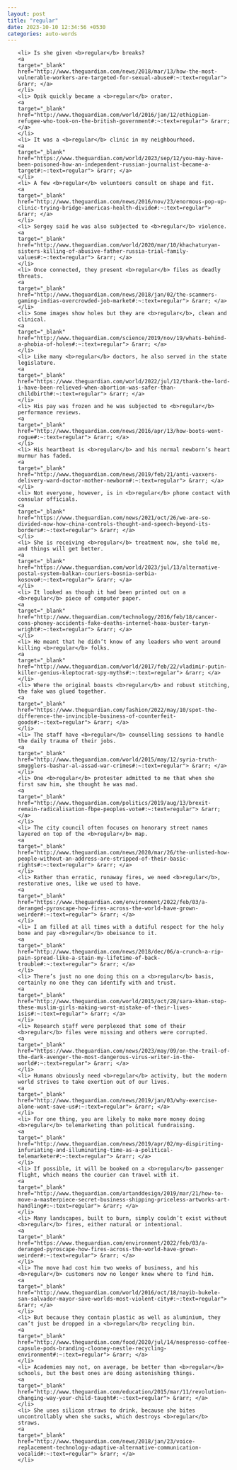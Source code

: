 ```yaml
---
layout: post
title: "regular"
date: 2023-10-10 12:34:56 +0530
categories: auto-words
---
```

<ol>

    <li> Is she given <b>regular</b> breaks?
    <a 
    target="_blank" 
    href="http://www.theguardian.com/news/2018/mar/13/how-the-most-vulnerable-workers-are-targeted-for-sexual-abuse#:~:text=regular"> &rarr; </a>
    </li>
    <li> Opik quickly became a <b>regular</b> orator.
    <a 
    target="_blank" 
    href="http://www.theguardian.com/world/2016/jan/12/ethiopian-refugee-who-took-on-the-british-government#:~:text=regular"> &rarr; </a>
    </li>
    <li> It was a <b>regular</b> clinic in my neighbourhood.
    <a 
    target="_blank" 
    href="https://www.theguardian.com/world/2023/sep/12/you-may-have-been-poisoned-how-an-independent-russian-journalist-became-a-target#:~:text=regular"> &rarr; </a>
    </li>
    <li> A few <b>regular</b> volunteers consult on shape and fit.
    <a 
    target="_blank" 
    href="http://www.theguardian.com/news/2016/nov/23/enormous-pop-up-clinic-trying-bridge-americas-health-divide#:~:text=regular"> &rarr; </a>
    </li>
    <li> Sergey said he was also subjected to <b>regular</b> violence.
    <a 
    target="_blank" 
    href="http://www.theguardian.com/world/2020/mar/10/khachaturyan-sisters-killing-of-abusive-father-russia-trial-family-values#:~:text=regular"> &rarr; </a>
    </li>
    <li> Once connected, they present <b>regular</b> files as deadly threats.
    <a 
    target="_blank" 
    href="http://www.theguardian.com/news/2018/jan/02/the-scammers-gaming-indias-overcrowded-job-market#:~:text=regular"> &rarr; </a>
    </li>
    <li> Some images show holes but they are <b>regular</b>, clean and clinical.
    <a 
    target="_blank" 
    href="http://www.theguardian.com/science/2019/nov/19/whats-behind-a-phobia-of-holes#:~:text=regular"> &rarr; </a>
    </li>
    <li> Like many <b>regular</b> doctors, he also served in the state legislature.
    <a 
    target="_blank" 
    href="https://www.theguardian.com/world/2022/jul/12/thank-the-lord-i-have-been-relieved-when-abortion-was-safer-than-childbirth#:~:text=regular"> &rarr; </a>
    </li>
    <li> His pay was frozen and he was subjected to <b>regular</b> performance reviews.
    <a 
    target="_blank" 
    href="http://www.theguardian.com/news/2016/apr/13/how-boots-went-rogue#:~:text=regular"> &rarr; </a>
    </li>
    <li> His heartbeat is <b>regular</b> and his normal newborn’s heart murmur has faded.
    <a 
    target="_blank" 
    href="http://www.theguardian.com/news/2019/feb/21/anti-vaxxers-delivery-ward-doctor-mother-newborn#:~:text=regular"> &rarr; </a>
    </li>
    <li> Not everyone, however, is in <b>regular</b> phone contact with consular officials.
    <a 
    target="_blank" 
    href="https://www.theguardian.com/news/2021/oct/26/we-are-so-divided-now-how-china-controls-thought-and-speech-beyond-its-borders#:~:text=regular"> &rarr; </a>
    </li>
    <li> She is receiving <b>regular</b> treatment now, she told me, and things will get better.
    <a 
    target="_blank" 
    href="https://www.theguardian.com/world/2023/jul/13/alternative-postal-system-balkan-couriers-bosnia-serbia-kosovo#:~:text=regular"> &rarr; </a>
    </li>
    <li> It looked as though it had been printed out on a <b>regular</b> piece of computer paper.
    <a 
    target="_blank" 
    href="http://www.theguardian.com/technology/2016/feb/18/cancer-cons-phoney-accidents-fake-deaths-internet-hoax-buster-taryn-wright#:~:text=regular"> &rarr; </a>
    </li>
    <li> He meant that he didn’t know of any leaders who went around killing <b>regular</b> folks.
    <a 
    target="_blank" 
    href="http://www.theguardian.com/world/2017/feb/22/vladimir-putin-killer-genius-kleptocrat-spy-myths#:~:text=regular"> &rarr; </a>
    </li>
    <li> Where the original boasts <b>regular</b> and robust stitching, the fake was glued together.
    <a 
    target="_blank" 
    href="https://www.theguardian.com/fashion/2022/may/10/spot-the-difference-the-invincible-business-of-counterfeit-goods#:~:text=regular"> &rarr; </a>
    </li>
    <li> The staff have <b>regular</b> counselling sessions to handle the daily trauma of their jobs.
    <a 
    target="_blank" 
    href="http://www.theguardian.com/world/2015/may/12/syria-truth-smugglers-bashar-al-assad-war-crimes#:~:text=regular"> &rarr; </a>
    </li>
    <li> One <b>regular</b> protester admitted to me that when she first saw him, she thought he was mad.
    <a 
    target="_blank" 
    href="http://www.theguardian.com/politics/2019/aug/13/brexit-remain-radicalisation-fbpe-peoples-vote#:~:text=regular"> &rarr; </a>
    </li>
    <li> The city council often focuses on honorary street names layered on top of the <b>regular</b> map.
    <a 
    target="_blank" 
    href="http://www.theguardian.com/news/2020/mar/26/the-unlisted-how-people-without-an-address-are-stripped-of-their-basic-rights#:~:text=regular"> &rarr; </a>
    </li>
    <li> Rather than erratic, runaway fires, we need <b>regular</b>, restorative ones, like we used to have.
    <a 
    target="_blank" 
    href="https://www.theguardian.com/environment/2022/feb/03/a-deranged-pyroscape-how-fires-across-the-world-have-grown-weirder#:~:text=regular"> &rarr; </a>
    </li>
    <li> I am filled at all times with a dutiful respect for the holy bone and pay <b>regular</b> obeisance to it.
    <a 
    target="_blank" 
    href="http://www.theguardian.com/news/2018/dec/06/a-crunch-a-rip-pain-spread-like-a-stain-my-lifetime-of-back-trouble#:~:text=regular"> &rarr; </a>
    </li>
    <li> There’s just no one doing this on a <b>regular</b> basis, certainly no one they can identify with and trust.
    <a 
    target="_blank" 
    href="http://www.theguardian.com/world/2015/oct/28/sara-khan-stop-these-muslim-girls-making-worst-mistake-of-their-lives-isis#:~:text=regular"> &rarr; </a>
    </li>
    <li> Research staff were perplexed that some of their <b>regular</b> files were missing and others were corrupted.
    <a 
    target="_blank" 
    href="https://www.theguardian.com/news/2023/may/09/on-the-trail-of-the-dark-avenger-the-most-dangerous-virus-writer-in-the-world#:~:text=regular"> &rarr; </a>
    </li>
    <li> Humans obviously need <b>regular</b> activity, but the modern world strives to take exertion out of our lives.
    <a 
    target="_blank" 
    href="http://www.theguardian.com/news/2019/jan/03/why-exercise-alone-wont-save-us#:~:text=regular"> &rarr; </a>
    </li>
    <li> For one thing, you are likely to make more money doing <b>regular</b> telemarketing than political fundraising.
    <a 
    target="_blank" 
    href="http://www.theguardian.com/news/2019/apr/02/my-dispiriting-infuriating-and-illuminating-time-as-a-political-telemarketer#:~:text=regular"> &rarr; </a>
    </li>
    <li> If possible, it will be booked on a <b>regular</b> passenger flight, which means the courier can travel with it.
    <a 
    target="_blank" 
    href="http://www.theguardian.com/artanddesign/2019/mar/21/how-to-move-a-masterpiece-secret-business-shipping-priceless-artworks-art-handling#:~:text=regular"> &rarr; </a>
    </li>
    <li> Many landscapes, built to burn, simply couldn’t exist without <b>regular</b> fires, either natural or intentional.
    <a 
    target="_blank" 
    href="https://www.theguardian.com/environment/2022/feb/03/a-deranged-pyroscape-how-fires-across-the-world-have-grown-weirder#:~:text=regular"> &rarr; </a>
    </li>
    <li> The move had cost him two weeks of business, and his <b>regular</b> customers now no longer knew where to find him.
    <a 
    target="_blank" 
    href="http://www.theguardian.com/world/2016/oct/18/nayib-bukele-san-salvador-mayor-save-worlds-most-violent-city#:~:text=regular"> &rarr; </a>
    </li>
    <li> But because they contain plastic as well as aluminium, they can’t just be dropped in a <b>regular</b> recycling bin.
    <a 
    target="_blank" 
    href="http://www.theguardian.com/food/2020/jul/14/nespresso-coffee-capsule-pods-branding-clooney-nestle-recycling-environment#:~:text=regular"> &rarr; </a>
    </li>
    <li> Academies may not, on average, be better than <b>regular</b> schools, but the best ones are doing astonishing things.
    <a 
    target="_blank" 
    href="http://www.theguardian.com/education/2015/mar/11/revolution-changing-way-your-child-taught#:~:text=regular"> &rarr; </a>
    </li>
    <li> She uses silicon straws to drink, because she bites uncontrollably when she sucks, which destroys <b>regular</b> straws.
    <a 
    target="_blank" 
    href="http://www.theguardian.com/news/2018/jan/23/voice-replacement-technology-adaptive-alternative-communication-vocalid#:~:text=regular"> &rarr; </a>
    </li>
